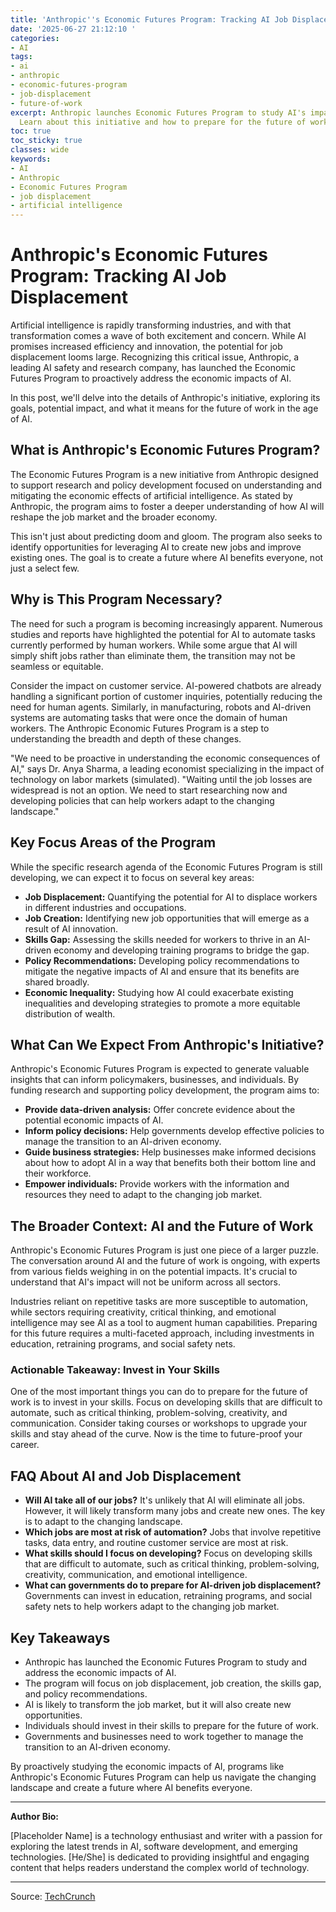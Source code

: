 ```yaml
---
title: 'Anthropic''s Economic Futures Program: Tracking AI Job Displacement'
date: '2025-06-27 21:12:10 '
categories:
- AI
tags:
- ai
- anthropic
- economic-futures-program
- job-displacement
- future-of-work
excerpt: Anthropic launches Economic Futures Program to study AI's impact on job displacement.
  Learn about this initiative and how to prepare for the future of work.
toc: true
toc_sticky: true
classes: wide
keywords:
- AI
- Anthropic
- Economic Futures Program
- job displacement
- artificial intelligence
---
```


# Anthropic's Economic Futures Program: Tracking AI Job Displacement

Artificial intelligence is rapidly transforming industries, and with that transformation comes a wave of both excitement and concern. While AI promises increased efficiency and innovation, the potential for job displacement looms large. Recognizing this critical issue, Anthropic, a leading AI safety and research company, has launched the Economic Futures Program to proactively address the economic impacts of AI.

In this post, we'll delve into the details of Anthropic's initiative, exploring its goals, potential impact, and what it means for the future of work in the age of AI.

## What is Anthropic's Economic Futures Program?

The Economic Futures Program is a new initiative from Anthropic designed to support research and policy development focused on understanding and mitigating the economic effects of artificial intelligence. As stated by Anthropic, the program aims to foster a deeper understanding of how AI will reshape the job market and the broader economy.

This isn't just about predicting doom and gloom. The program also seeks to identify opportunities for leveraging AI to create new jobs and improve existing ones. The goal is to create a future where AI benefits everyone, not just a select few.

## Why is This Program Necessary?

The need for such a program is becoming increasingly apparent. Numerous studies and reports have highlighted the potential for AI to automate tasks currently performed by human workers. While some argue that AI will simply shift jobs rather than eliminate them, the transition may not be seamless or equitable.

Consider the impact on customer service. AI-powered chatbots are already handling a significant portion of customer inquiries, potentially reducing the need for human agents. Similarly, in manufacturing, robots and AI-driven systems are automating tasks that were once the domain of human workers. The Anthropic Economic Futures Program is a step to understanding the breadth and depth of these changes.

"We need to be proactive in understanding the economic consequences of AI," says Dr. Anya Sharma, a leading economist specializing in the impact of technology on labor markets (simulated). "Waiting until the job losses are widespread is not an option. We need to start researching now and developing policies that can help workers adapt to the changing landscape."

## Key Focus Areas of the Program

While the specific research agenda of the Economic Futures Program is still developing, we can expect it to focus on several key areas:

*   **Job Displacement:** Quantifying the potential for AI to displace workers in different industries and occupations.
*   **Job Creation:** Identifying new job opportunities that will emerge as a result of AI innovation.
*   **Skills Gap:** Assessing the skills needed for workers to thrive in an AI-driven economy and developing training programs to bridge the gap.
*   **Policy Recommendations:** Developing policy recommendations to mitigate the negative impacts of AI and ensure that its benefits are shared broadly.
*   **Economic Inequality:** Studying how AI could exacerbate existing inequalities and developing strategies to promote a more equitable distribution of wealth.

## What Can We Expect From Anthropic's Initiative?

Anthropic's Economic Futures Program is expected to generate valuable insights that can inform policymakers, businesses, and individuals. By funding research and supporting policy development, the program aims to:

*   **Provide data-driven analysis:** Offer concrete evidence about the potential economic impacts of AI.
*   **Inform policy decisions:** Help governments develop effective policies to manage the transition to an AI-driven economy.
*   **Guide business strategies:** Help businesses make informed decisions about how to adopt AI in a way that benefits both their bottom line and their workforce.
*   **Empower individuals:** Provide workers with the information and resources they need to adapt to the changing job market.

## The Broader Context: AI and the Future of Work

Anthropic's Economic Futures Program is just one piece of a larger puzzle. The conversation around AI and the future of work is ongoing, with experts from various fields weighing in on the potential impacts. It's crucial to understand that AI's impact will not be uniform across all sectors.

Industries reliant on repetitive tasks are more susceptible to automation, while sectors requiring creativity, critical thinking, and emotional intelligence may see AI as a tool to augment human capabilities. Preparing for this future requires a multi-faceted approach, including investments in education, retraining programs, and social safety nets.

### Actionable Takeaway: Invest in Your Skills

One of the most important things you can do to prepare for the future of work is to invest in your skills. Focus on developing skills that are difficult to automate, such as critical thinking, problem-solving, creativity, and communication. Consider taking courses or workshops to upgrade your skills and stay ahead of the curve. Now is the time to future-proof your career.

## FAQ About AI and Job Displacement

*   **Will AI take all of our jobs?**
    It's unlikely that AI will eliminate all jobs. However, it will likely transform many jobs and create new ones. The key is to adapt to the changing landscape.
*   **Which jobs are most at risk of automation?**
    Jobs that involve repetitive tasks, data entry, and routine customer service are most at risk.
*   **What skills should I focus on developing?**
    Focus on developing skills that are difficult to automate, such as critical thinking, problem-solving, creativity, communication, and emotional intelligence.
*   **What can governments do to prepare for AI-driven job displacement?**
    Governments can invest in education, retraining programs, and social safety nets to help workers adapt to the changing job market.

## Key Takeaways

*   Anthropic has launched the Economic Futures Program to study and address the economic impacts of AI.
*   The program will focus on job displacement, job creation, the skills gap, and policy recommendations.
*   AI is likely to transform the job market, but it will also create new opportunities.
*   Individuals should invest in their skills to prepare for the future of work.
*   Governments and businesses need to work together to manage the transition to an AI-driven economy.

By proactively studying the economic impacts of AI, programs like Anthropic's Economic Futures Program can help us navigate the changing landscape and create a future where AI benefits everyone.

***

**Author Bio:**

[Placeholder Name] is a technology enthusiast and writer with a passion for exploring the latest trends in AI, software development, and emerging technologies. [He/She] is dedicated to providing insightful and engaging content that helps readers understand the complex world of technology.

---

Source: [TechCrunch](https://techcrunch.com/2025/06/27/as-job-losses-loom-anthropic-launches-program-to-track-ais-economic-fallout/)